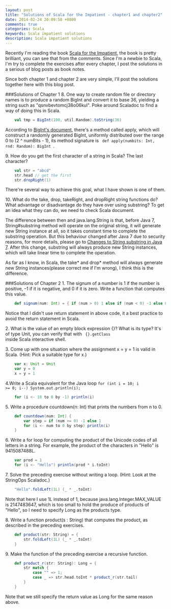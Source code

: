 ```yaml
---
layout: post
title: "Solutions of Scala for the Impatient - chapter1 and chapter2"
date: 2014-02-24 20:09:58 +0800
comments: true
categories: Scala
keywords: Scala impatient solutions
description: Scala impatient solutions
---
```


Recently I'm reading the book [Scala for the Impatient](http://www.amazon.com/Scala-Impatient-Cay-S-Horstmann/dp/0321774094), the book is pretty brilliant, you can see that from the comments. Since I'm a newbie to Scala, I'm try to complete the exercises after every chapter, I post the solutions in a serious of blog posts as book notes.

Since both chapter 1 and chapter 2 are very simple, I'll post the solutions together here with this blog post.

<!--more-->
###Solutions of Chapter 1
8\. One way to create random file or directory names is to produce a random BigInt and convert it to base 36, yielding a string such as "qsnvbevtomcj38o06kul". Poke around Scaladoc to find a way of doing this in Scala.

```scala
	val tmp = BigInt(100, util.Random).toString(36)
```
According to [BigInt's document](http://www.scala-lang.org/api/2.10.2/index.html#scala.math.BigInt$), there's a method called apply, which will construct a randomly generated BigInt, uniformly distributed over the range 0 to (2 ^ numBits - 1), its method signature is <code> def apply(numbits: Int, rnd: Random): BigInt </code>.

9\. How do you get the first character of a string in Scala? The last character?

```scala
	val str = "abcd"
	str.head // get the first
	str.dropRight(1)
```
There're several way to achieve this goal, what I have shown is one of them.

10\. What do the take, drop, takeRight, and dropRight string functions do? What advantage or disadvantage do they have over using substring?
To get an idea what they can do, we need to check Scala document.

The difference between then and java.lang.String is that, before Java 7, String#substring method will operate on the original string, it will generate new String instance at all, so it takes constant time to complete the substring operation. But this behaviour changed after Java 7 due to security reasons, for more details, please go to [Changes to String.substring in Java 7](http://www.javaadvent.com/2012/12/changes-to-stringsubstring-in-java-7.html). After this change, substring will always produce new String instances, which will take linear time to complete the operation.

As far as I know, in Scala, the take\* and drop\* method will always generate new String instances(please correct me if I'm wrong), I think this is the difference.


###Solutions of Chapter 2
1\. The signum of a number is 1 if the number is positive, –1 if it is negative, and 0 if it is zero. Write a function that computes this value.
```scala
	def signum(num: Int) = { if (num > 0) 1 else if (num < 0) -1 else 0 }
```
Notice that I didn't use return statement in above code, it a best practice to avoid the return statement in Scala.

2\. What is the value of an empty block expression {}? What is its type?
It's of type Unit, you can verify that with <code> {}.getClass </code> inside Scala interactive shell.

3\. Come up with one situation where the assignment x = y = 1 is valid in Scala. (Hint: Pick a suitable type for x.)
```scala
	var x: Unit = Unit
	var y = 0
	x = y = 1
```

4\.Write a Scala equivalent for the Java loop <code>for (int i = 10; i >= 0; i--) System.out.println(i); </code>
```scala
	for (i <- 10 to 0 by -1) println(i)
```

5\. Write a procedure countdown(n: Int) that prints the numbers from n to 0.
```scala
	def countdown(num: Int) {
		var step = if (num >= 0) -1 else 1
		for (i <- num to 0 by step) println(i)
	}
```

6\. Write a for loop for computing the product of the Unicode codes of all letters in a string. For example, the product of the characters in "Hello" is 9415087488L.
```scala
	var prod = 1
	for (i <- "Hello") println(prod * i.toInt)
```

7\. Solve the preceding exercise without writing a loop. (Hint: Look at the StringOps Scaladoc.)
```scala
	"Hello".foldLeft(1L) (_ * _.toInt)
```
Note that here I use 1L instead of 1, because java.lang.Integer.MAX_VALUE is 2147483647, which is too small to hold the produce of products of "Hello", so I need to specify Long as the products type.

8\. Write a function product(s : String) that computes the product, as described in the preceding exercises.
```scala
	def product(str: String) = {
		str.foldLeft(1L) (_ * _.toInt)
	}
```
9\. Make the function of the preceding exercise a recursive function.
```scala
	def product_r(str: String): Long = {
		str match {
			case "" => 1; 
			case _ => str.head.toInt * product_r(str.tail)
		}
	}
```
Note that we still specify the return value as Long for the same reason above.



